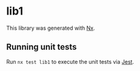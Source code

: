 # lib1

This library was generated with [Nx](https://nx.dev).

## Running unit tests

Run `nx test lib1` to execute the unit tests via [Jest](https://jestjs.io).
